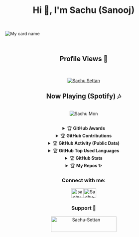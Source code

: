 <h1 align="center">Hi 👋, I'm Sachu (Sanooj)</h1>
<br>

![My card name](https://cardivo.vercel.app/api?name=Sachu-Settan&description=Hi,%20Welcome%20To%20My%20Profile%20💖&image=https://avatars.githubusercontent.com/u/93819264?v=4&s=10?v=4&backgroundColor=%23ecf0f1&instagram=sachu.modder&github=Sachu-Settan&&pattern=leaf&colorPattern=%23eaeaea)

<br>
<h2 align="center"> Profile Views 💖</h2>
<br>
<p align="center">
<a href="#"><img title="Sachu Settan" src="https://profile-counter.glitch.me/Sachu-Settan/count.svg"></a>
</p>
<h2 align="center"> Now Playing (Spotify) 🎶 </h2>
<br>
<div align="center">
<img align="center" src="https://spotify-github-profile.vercel.app/api/view?uid=31c4rwp3i4gumuyuilvb5ds3midm&cover_image=true&theme=default&bar_color=ff0000&bar_color_cover=false" alt="Sachu Mon" />
    
##


<details>
    <summary>&#127942 <b>GitHub Awards</b></summary><br/>

![Github Trophy](https://github-profile-trophy.vercel.app/?username=Sachu-Settan)

</details>

<details>
    <summary>&#127942 <b>GitHub Contributions</b></summary><br/>
 <img src="https://activity-graph.herokuapp.com/graph?username=Sachu-Settan&amp;bg_color=000000&amp;color=4fff67&amp;line=4fff67&amp;point=ffffff&amp;area=true&amp;hide_border=true" alt="GitHub Activity Graph">
</details>

<details>
    <summary>&#127942 <b>GitHub Activity (Public Data)</b></summary><br/>

![Metrics](https://metrics.lecoq.io/Sachu-Settan?template=classic&isocalendar=1&languages=1&isocalendar.duration=half-year&languages.limit=8&languages.threshold=0%25&languages.colors=github&languages.sections=most-used&languages.indepth=false&languages.analysis.timeout=15&languages.categories=markup%2C%20programming&languages.recent.categories=markup%2C%20programming&languages.recent.load=300&languages.recent.days=14&config.timezone=Asia%2FCalcutta)

</details>
    
<details>
<summary>&#127942 <b>GitHub Top Used Languages</b></summary><br/>

![Top-Langs](https://github-readme-stats.vercel.app/api/top-langs/?username=Sachu-Settan&theme=radical&layout=compact&langs_count=10&show_icons=true)

</details>
    
<details>
    <summary>&#127942 <b>GitHub Stats</b></summary><br/>

![Git-Stats](https://github-readme-stats.vercel.app/api?username=Sachu-Settan&show_icons=true&theme=radical)

</details>

<details>
    <summary>&#127942 <b>My Repos ✨</b></summary><br/>

![github card](https://github-readme-stats.vercel.app/api/pin/?username=Sachu-Settan&repo=Rose-Mwol&theme=dark)
![github card](https://github-readme-stats.vercel.app/api/pin/?username=Sachu-Settan&repo=Sachu-Settan.github.io&theme=nightowl)
![github card](https://github-readme-stats.vercel.app/api/pin/?username=Sachu-Settan&repo=Rose-Mwol-V2&theme=dark)
    
</details>
    
<h3 align="center">Connect with me:</h3>
<p align="center">
<a href="https://instagram.com/sachu.modder" target="blank"><img align="center" src="https://raw.githubusercontent.com/rahuldkjain/github-profile-readme-generator/master/src/images/icons/Social/instagram.svg" alt="sachu.modder" height="30" width="40" /></a><a href="https://Wa.me/+919744933034?text=Hello%20Bro" target="blank"><img align="center" src="https://raw.githubusercontent.com/rahuldkjain/github-profile-readme-generator/master/src/images/icons/Social/whatsapp.svg" alt="Sachu-Settan" height="30" width="40" /></a>

</p>

<h3 align="center">Support 💖</h3>
<p><a href="https://www.buymeacoffee.com/sachusettan"> <img align="center" src="https://cdn.buymeacoffee.com/buttons/v2/default-yellow.png" height="50" width="210" alt="Sachu-Settan" /></a></p>
